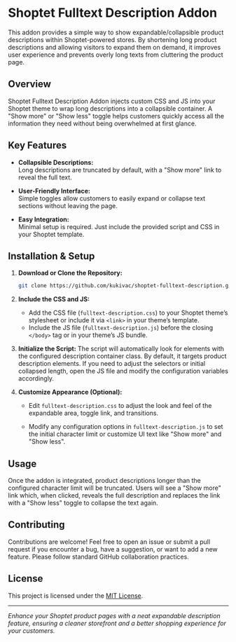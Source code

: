 # Shoptet Fulltext Description Addon

This addon provides a simple way to show expandable/collapsible product descriptions within Shoptet-powered stores. By shortening long product descriptions and allowing visitors to expand them on demand, it improves user experience and prevents overly long texts from cluttering the product page.

## Overview

Shoptet Fulltext Description Addon injects custom CSS and JS into your Shoptet theme to wrap long descriptions into a collapsible container. A "Show more" or "Show less" toggle helps customers quickly access all the information they need without being overwhelmed at first glance.

## Key Features

- **Collapsible Descriptions:**  
  Long descriptions are truncated by default, with a "Show more" link to reveal the full text.
  
- **User-Friendly Interface:**  
  Simple toggles allow customers to easily expand or collapse text sections without leaving the page.
  
- **Easy Integration:**  
  Minimal setup is required. Just include the provided script and CSS in your Shoptet template.

## Installation & Setup

1. **Download or Clone the Repository:**
   ```bash
   git clone https://github.com/kukivac/shoptet-fulltext-description.git
   ```

2. **Include the CSS and JS:**
   - Add the CSS file (`fulltext-description.css`) to your Shoptet theme’s stylesheet or include it via `<link>` in your theme’s template.
   - Include the JS file (`fulltext-description.js`) before the closing `</body>` tag or in your theme’s JS bundle.

3. **Initialize the Script:**
   The script will automatically look for elements with the configured description container class. By default, it targets product description elements. If you need to adjust the selectors or initial collapsed length, open the JS file and modify the configuration variables accordingly.

4. **Customize Appearance (Optional):**
   - Edit `fulltext-description.css` to adjust the look and feel of the expandable area, toggle link, and transitions.
   
   - Modify any configuration options in `fulltext-description.js` to set the initial character limit or customize UI text like "Show more" and "Show less".

## Usage

Once the addon is integrated, product descriptions longer than the configured character limit will be truncated. Users will see a "Show more" link which, when clicked, reveals the full description and replaces the link with a "Show less" toggle to collapse the text again.

## Contributing

Contributions are welcome! Feel free to open an issue or submit a pull request if you encounter a bug, have a suggestion, or want to add a new feature. Please follow standard GitHub collaboration practices.

## License

This project is licensed under the [MIT License](LICENSE).

---

*Enhance your Shoptet product pages with a neat expandable description feature, ensuring a cleaner storefront and a better shopping experience for your customers.*  
